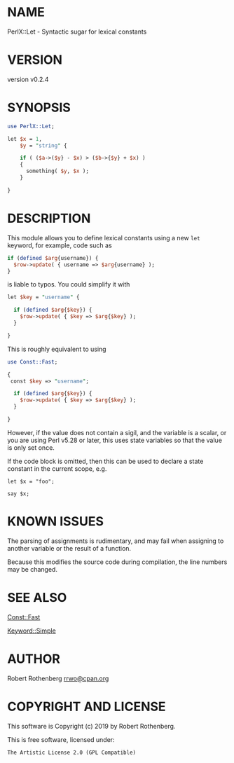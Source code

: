 # NAME

PerlX::Let - Syntactic sugar for lexical constants

# VERSION

version v0.2.4

# SYNOPSIS

```perl
use PerlX::Let;

let $x = 1,
    $y = "string" {

    if ( ($a->($y} - $x) > ($b->{$y} + $x) )
    {
      something( $y, $x );
    }

}
```

# DESCRIPTION

This module allows you to define lexical constants using a new `let`
keyword, for example, code such as

```perl
if (defined $arg{username}) {
  $row->update( { username => $arg{username} );
}
```

is liable to typos. You could simplify it with

```perl
let $key = "username" {

  if (defined $arg{$key}) {
    $row->update( { $key => $arg{$key} );
  }

}
```

This is roughly equivalent to using

```perl
use Const::Fast;

{
 const $key => "username";

  if (defined $arg{$key}) {
    $row->update( { $key => $arg{$key} );
  }

}
```

However, if the value does not contain a sigil, and the variable is a
scalar, or you are using Perl v5.28 or later, this uses state
variables so that the value is only set once.

If the code block is omitted, then this can be used to declare a
state constant in the current scope, e.g.

```
let $x = "foo";

say $x;
```

# KNOWN ISSUES

The parsing of assignments is rudimentary, and may fail when assigning
to another variable or the result of a function.

Because this modifies the source code during compilation, the line
numbers may be changed.

# SEE ALSO

[Const::Fast](https://metacpan.org/pod/Const::Fast)

[Keyword::Simple](https://metacpan.org/pod/Keyword::Simple)

# AUTHOR

Robert Rothenberg <rrwo@cpan.org>

# COPYRIGHT AND LICENSE

This software is Copyright (c) 2019 by Robert Rothenberg.

This is free software, licensed under:

```
The Artistic License 2.0 (GPL Compatible)
```

